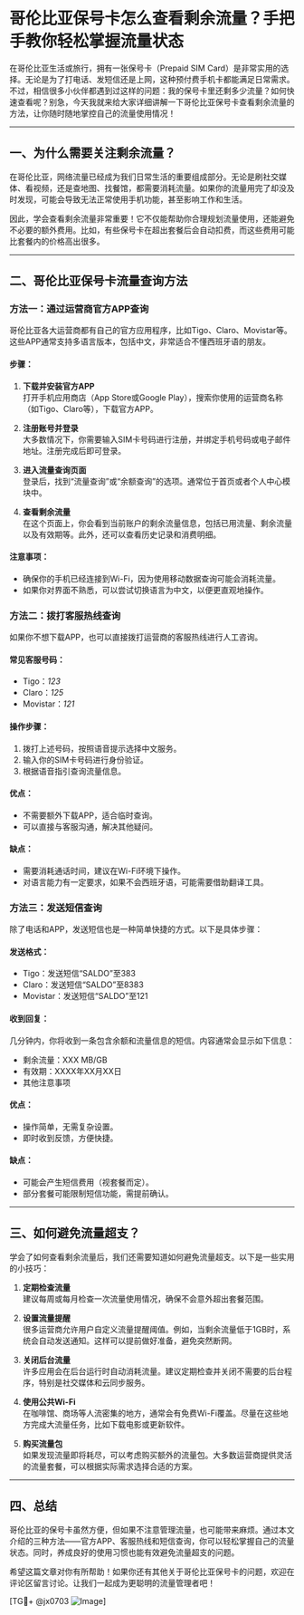 # 哥伦比亚保号卡怎么查看剩余流量？手把手教你轻松掌握流量状态

在哥伦比亚生活或旅行，拥有一张保号卡（Prepaid SIM Card）是非常实用的选择。无论是为了打电话、发短信还是上网，这种预付费手机卡都能满足日常需求。不过，相信很多小伙伴都遇到过这样的问题：我的保号卡里还剩多少流量？如何快速查看呢？别急，今天我就来给大家详细讲解一下哥伦比亚保号卡查看剩余流量的方法，让你随时随地掌控自己的流量使用情况！

---

## 一、为什么需要关注剩余流量？

在哥伦比亚，网络流量已经成为我们日常生活的重要组成部分。无论是刷社交媒体、看视频，还是查地图、找餐馆，都需要消耗流量。如果你的流量用完了却没及时发现，可能会导致无法正常使用手机功能，甚至影响工作和生活。

因此，学会查看剩余流量非常重要！它不仅能帮助你合理规划流量使用，还能避免不必要的额外费用。比如，有些保号卡在超出套餐后会自动扣费，而这些费用可能比套餐内的价格高出很多。

---

## 二、哥伦比亚保号卡流量查询方法

### 方法一：通过运营商官方APP查询

哥伦比亚各大运营商都有自己的官方应用程序，比如Tigo、Claro、Movistar等。这些APP通常支持多语言版本，包括中文，非常适合不懂西班牙语的朋友。

#### 步骤：
1. **下载并安装官方APP**  
   打开手机应用商店（App Store或Google Play），搜索你使用的运营商名称（如Tigo、Claro等），下载官方APP。
   
2. **注册账号并登录**  
   大多数情况下，你需要输入SIM卡号码进行注册，并绑定手机号码或电子邮件地址。注册完成后即可登录。

3. **进入流量查询页面**  
   登录后，找到“流量查询”或“余额查询”的选项。通常位于首页或者个人中心模块中。

4. **查看剩余流量**  
   在这个页面上，你会看到当前账户的剩余流量信息，包括已用流量、剩余流量以及有效期等。此外，还可以查看历史记录和消费明细。

#### 注意事项：
- 确保你的手机已经连接到Wi-Fi，因为使用移动数据查询可能会消耗流量。
- 如果你对界面不熟悉，可以尝试切换语言为中文，以便更直观地操作。

### 方法二：拨打客服热线查询

如果你不想下载APP，也可以直接拨打运营商的客服热线进行人工咨询。

#### 常见客服号码：
- Tigo：*123*
- Claro：*125*
- Movistar：*121*

#### 操作步骤：
1. 拨打上述号码，按照语音提示选择中文服务。
2. 输入你的SIM卡号码进行身份验证。
3. 根据语音指引查询流量信息。

#### 优点：
- 不需要额外下载APP，适合临时查询。
- 可以直接与客服沟通，解决其他疑问。

#### 缺点：
- 需要消耗通话时间，建议在Wi-Fi环境下操作。
- 对语言能力有一定要求，如果不会西班牙语，可能需要借助翻译工具。

### 方法三：发送短信查询

除了电话和APP，发送短信也是一种简单快捷的方式。以下是具体步骤：

#### 发送格式：
- Tigo：发送短信“SALDO”至383
- Claro：发送短信“SALDO”至8383
- Movistar：发送短信“SALDO”至121

#### 收到回复：
几分钟内，你将收到一条包含余额和流量信息的短信。内容通常会显示如下信息：
- 剩余流量：XXX MB/GB
- 有效期：XXXX年XX月XX日
- 其他注意事项

#### 优点：
- 操作简单，无需复杂设置。
- 即时收到反馈，方便快捷。

#### 缺点：
- 可能会产生短信费用（视套餐而定）。
- 部分套餐可能限制短信功能，需提前确认。

---

## 三、如何避免流量超支？

学会了如何查看剩余流量后，我们还需要知道如何避免流量超支。以下是一些实用的小技巧：

1. **定期检查流量**  
   建议每周或每月检查一次流量使用情况，确保不会意外超出套餐范围。

2. **设置流量提醒**  
   很多运营商允许用户自定义流量提醒阈值。例如，当剩余流量低于1GB时，系统会自动发送通知。这样可以提前做好准备，避免突然断网。

3. **关闭后台流量**  
   许多应用会在后台运行时自动消耗流量。建议定期检查并关闭不需要的后台程序，特别是社交媒体和云同步服务。

4. **使用公共Wi-Fi**  
   在咖啡馆、商场等人流密集的地方，通常会有免费Wi-Fi覆盖。尽量在这些地方完成大流量任务，比如下载电影或更新软件。

5. **购买流量包**  
   如果发现流量即将耗尽，可以考虑购买额外的流量包。大多数运营商提供灵活的流量套餐，可以根据实际需求选择合适的方案。

---

## 四、总结

哥伦比亚的保号卡虽然方便，但如果不注意管理流量，也可能带来麻烦。通过本文介绍的三种方法——官方APP、客服热线和短信查询，你可以轻松掌握自己的流量状态。同时，养成良好的使用习惯也能有效避免流量超支的问题。

希望这篇文章对你有所帮助！如果你还有其他关于哥伦比亚保号卡的问题，欢迎在评论区留言讨论。让我们一起成为更聪明的流量管理者吧！

[TG💪+ @jx0703 ![Image](https://github.com/user-attachments/assets/dbca1d08-cadb-493c-b0ec-ad6f7a83f270)]